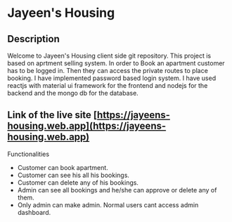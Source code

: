 # Jayeen's Housing 
## Description  
Welcome to Jayeen's Housing client side git repository. This project is based on aprtment selling system. In order to Book an apartment customer has to be logged in. Then they can access the private routes to place booking. I have implemented password based login system. I have used reactjs with material ui framework for the frontend and nodejs for the backend and the mongo db for the database.

## Link of the live site [https://jayeens-housing.web.app](https://jayeens-housing.web.app) 

Functionalities
- Customer can book apartment.
- Customer can see his all his bookings.
- Customer can delete any of his bookings.
- Admin can see all bookings and he/she can approve or delete any of them.
- Only admin can make admin. Normal users cant access admin dashboard.